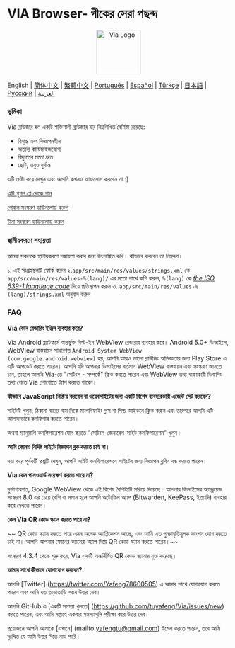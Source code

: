# VIA Browser- গীকের সেরা পছন্দ

 <div align="center"><img src="http://viayoo.com/en/images/logo.png" alt="Via Logo" height="100"/></div>

English | [简体中文](./README_zh_CN.md) | [繁體中文](./README_zh_TW.md) | [Português](./README_pt_BR.md) | [Español](./README_es_ES.md) | [Türkçe](./README_tr_TR.md) | [日本語](./README_ja_JP.md) | [Русский](./README_ru_RU.md) | [العربية](./README_ar_AR.md)
### ভূমিকা

Via ব্রাউজার হল একটি শক্তিশালী ব্রাউজার যার নিম্নলিখিত বৈশিষ্ট্য রয়েছে:

- বিশুদ্ধ এবং বিজ্ঞাপনহীন
- অত্যন্ত কাস্টমাইজযোগ্য
- বিদ্যুতের মতো দ্রুত
- ছোট, তবুও দুর্দান্ত

এটি চেষ্টা করে দেখুন এবং আপনি কখনও আফসোস করবেন না :)

[এটি গুগল প্লে থেকে পান](https://play.google.com/store/apps/details?id=mark.via.gp)

[গ্লোবাল সংস্করণ ডাউনলোড করুন](https://res.viayoo.com/v1/via-release.apk)

[চীনা সংস্করণ ডাউনলোড করুন](https://res.viayoo.com/v1/via-release-cn.apk)

### স্থানীয়করণে সহায়তা

আমরা সকলকে স্থানীয়করণে সহায়তা করার জন্য উৎসাহিত করি। কীভাবে করবেন তা নিম্নরূপ।

১. এই সংগ্রহস্থলটি ফোর্ক করুন
২.`app/src/main/res/values/strings.xml` কে `app/src/main/res/values-%(lang)/` এর মতো পাথে কপি করুন, `%(lang)` কে [*the ISO 639-1 language code*](http://www.loc.gov/standards/iso639-2/php/code_list.php) দিয়ে প্রতিস্থাপন করুন
৩. `app/src/main/res/values-%(lang)/strings.xml` অনুবাদ করুন

### FAQ

**Via কোন রেন্ডারিং ইঞ্জিন ব্যবহার করে?**

Via Android প্ল্যাটফর্মে অন্তর্ভুক্ত বিল্ট-ইন WebView রেন্ডারার ব্যবহার করে। Android 5.0+ ডিভাইসে, WebView বাস্তবায়ন সাধারণত `Android System WebView (com.google.android.webview)` হয়, আপনি আরও ভালো ব্রাউজিং অভিজ্ঞতার জন্য Play Store এ এটি আপডেট করতে পারেন।  আপনি যদি আপনার ডিভাইসের বর্তমান WebView বাস্তবায়ন এবং সংস্করণ জানতে চান, তাহলে আপনি Via-তে "সেটিংস - সম্পর্কে" ক্লিক করতে পারেন এবং WebView তথ্য ধারণকারী ডিবাগিং তথ্য পেতে Via লোগোতে ট্যাপ করতে পারেন।

**কীভাবে JavaScript নিষ্ক্রিয় করবেন বা ওয়েবসাইটের জন্য একটি বিশেষ ব্যবহারকারী এজেন্ট সেট করবেন?**

সাইটটি খুলুন, ঠিকানা বারের বাম দিকে ম্যাগনিফাইং গ্লাস বা শিল্ড আইকনে ক্লিক করুন এবং তারপরে আপনি এটি আলাদাভাবে কনফিগার করতে পারেন।

অথবা ম্যানুয়ালি কনফিগারেশন যোগ করতে "সেটিংস-জেনারেল-সাইট কনফিগারেশন" খুলুন।

**আমি কোনও নির্দিষ্ট সাইটে বিজ্ঞাপন ব্লক করতে চাই না।**

দয়া করে পূর্ববর্তী প্রশ্নটি দেখুন, আপনি সাইট কনফিগারেশনে সাইটের জন্য বিজ্ঞাপন ব্লকিং বন্ধ করতে পারেন।

**Via কেন পাসওয়ার্ড সংরক্ষণ করতে পারে না?**

দুর্ভাগ্যবশত, Google WebView থেকে এই বিশেষ বৈশিষ্ট্যটি সরিয়ে দিয়েছে। আপনার ডিভাইসের অ্যান্ড্রয়েড সংস্করণ 8.0 এর চেয়ে বেশি বা সমান হলে আপনি অটোফিল অ্যাপ (Bitwarden, KeePass, ইত্যাদি) ব্যবহার করে দেখতে পারেন।

 **কেন Via QR কোড স্ক্যান করতে পারে না?**

~~ QR কোড স্ক্যান করতে পারে এমন অনেক অ্যাপ্লিকেশন আছে, এবং আমি এত পুনরাবৃত্তিমূলক ফাংশন যোগ করতে চাই না। আপনি আপনার ফোনের ক্যামেরা অ্যাপ দিয়ে QR কোড স্ক্যান করতে পারেন।~~

সংস্করণ 4.3.4 থেকে শুরু করে, Via একটি অন্তর্নির্মিত QR কোড স্ক্যানার যুক্ত করেছে।

**আমার সাথে কীভাবে যোগাযোগ করবেন?**

আপনি [Twitter] (https://twitter.com/Yafeng78600505) এ আমার সাথে যোগাযোগ করতে পারেন এবং আমি যত তাড়াতাড়ি সম্ভব উত্তর দেব।

আপনি GitHub এ [একটি সমস্যা খুলতে] (https://github.com/tuyafeng/Via/issues/new) করতে পারেন, এবং আমি সপ্তাহে একবার সমস্যাগুলি পরীক্ষা করে উত্তর দেব।

প্রয়োজনে আপনি আমাকে [এখানে] (mailto:yafengtu@gmail.com) ইমেল করতে পারেন, তবে আমি দুঃখিত যে আমি উত্তর দিতে নাও পারি।
